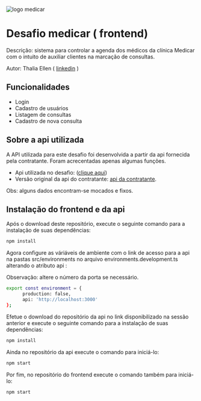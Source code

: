 ![logo medicar](https://i.postimg.cc/DZNPJSxk/Logo.png "logo medicar")
# Desafio medicar  ( frontend)
Descrição: sistema para controlar a agenda dos médicos da clínica Medicar com o intuito de auxiliar clientes na marcação de consultas.

Autor: Thalia Ellen ( [linkedin](https://linkedin.com/in/thalia-ellen-6314a4120) )
## Funcionalidades

- Login
- Cadastro de usuários
- Listagem de consultas
- Cadastro de nova consulta

## Sobre a api utilizada
A API utilizada para este desafio foi desenvolvida a partir da api fornecida pela contratante. Foram acrecentadas apenas algumas funções.
- Api utilizada no desafio: ([clique aqui](https://github.com/thaliaEllen/desafio-mock-server-main-back-medicar))
- Versão original da api do contratante: [api da contratante](https://github.com/Intmed-Software/desafio-mock-server).

Obs: alguns dados encontram-se mocados e fixos.


## Instalação do frontend e da api

Após o download deste repositório, execute o seguinte comando para a instalação de suas dependências:

```sh
npm install
```

Agora configure as váriáveis de ambiente com o link de acesso para a api na pastas src/environments no arquivo environments.development.ts alterando o atributo api :

Observação: altere o número da porta se necessário.

```sh
export const environment = {
      production: false,
      api: 'http://localhost:3000'
};
```

Efetue o download do repositório da api no link disponibilizado na sessão anterior e execute o seguinte comando para a instalação de suas dependências:
```sh
npm install
```
Ainda no repositório da api execute o comando para iniciá-lo:
```sh
npm start
``` 
Por fim, no repositório do frontend execute o comando também para iniciá-lo:
```sh
npm start
``` 
